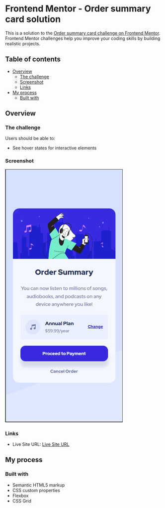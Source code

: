 # Frontend Mentor - Order summary card solution

This is a solution to the [Order summary card challenge on Frontend Mentor](https://www.frontendmentor.io/challenges/order-summary-component-QlPmajDUj). Frontend Mentor challenges help you improve your coding skills by building realistic projects.

## Table of contents

- [Overview](#overview)
  - [The challenge](#the-challenge)
  - [Screenshot](#screenshot)
  - [Links](#links)
- [My process](#my-process)
  - [Built with](#built-with)

## Overview

### The challenge

Users should be able to:

- See hover states for interactive elements

### Screenshot

![](./FinalProduct/mobile.png)

### Links

- Live Site URL: [Live Site URL](https://sparkling-daffodil-1bedf7.netlify.app/)

## My process

### Built with

- Semantic HTML5 markup
- CSS custom properties
- Flexbox
- CSS Grid

